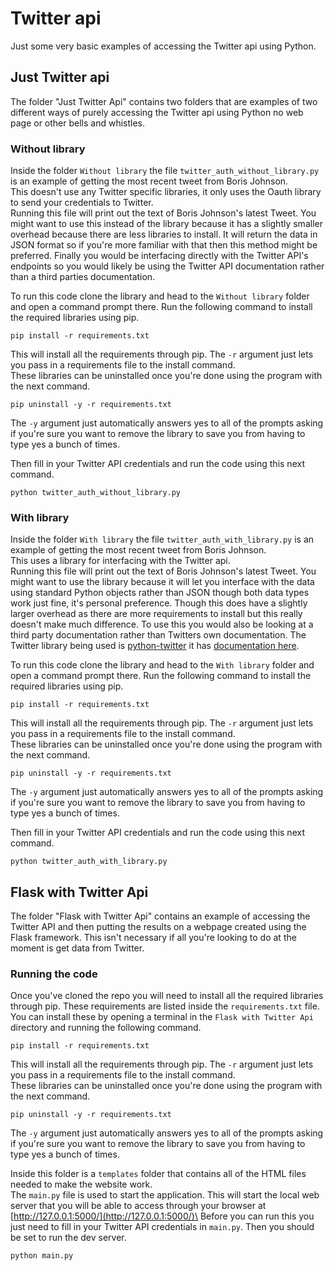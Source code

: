 # Twitter api
Just some very basic examples of accessing the Twitter api using Python.

## Just Twitter api
The folder "Just Twitter Api" contains two folders that are examples of two different ways of purely accessing the Twitter api using Python no web page or other bells and whistles.

### Without library
Inside the folder `Without library` the file `twitter_auth_without_library.py` is an example of getting the most recent tweet from Boris Johnson.\
This doesn't use any Twitter specific libraries, it only uses the Oauth library to send your credentials to Twitter.\
Running this file will print out the text of Boris Johnson's latest Tweet.
You might want to use this instead of the library because it has a slightly smaller overhead because there are less libraries to install. It will return the data in JSON format so if you're more familiar with that then this method might be preferred. Finally you would be interfacing directly with the Twitter API's endpoints so you would likely be using the Twitter API documentation rather than a third parties documentation.

To run this code clone the library and head to the `Without library` folder and open a command prompt there. Run the following command to install the required libraries using pip.
```
pip install -r requirements.txt
```
This will install all the requirements through pip. The `-r` argument just lets you pass in a requirements file to the install command.\
These libraries can be uninstalled once you're done using the program with the next command.
```
pip uninstall -y -r requirements.txt
```
The `-y` argument just automatically answers yes to all of the prompts asking if you're sure you want to remove the library to save you from having to type yes a bunch of times.

Then fill in your Twitter API credentials and run the code using this next command.
```
python twitter_auth_without_library.py
```

### With library
Inside the folder `With library` the file `twitter_auth_with_library.py` is an example of getting the most recent tweet from Boris Johnson.\
This uses a library for interfacing with the Twitter api.\
Running this file will print out the text of Boris Johnson's latest Tweet.
You might want to use the library because it will let you interface with the data using standard Python objects rather than JSON though both data types work just fine, it's personal preference. Though this does have a slightly larger overhead as there are more requirements to install but this really doesn't make much difference. To use this you would also be looking at a third party documentation rather than Twitters own documentation.
The Twitter library being used is [python-twitter](https://pypi.org/project/python-twitter/) it has [documentation here](https://python-twitter.readthedocs.io/en/latest/).

To run this code clone the library and head to the `With library` folder and open a command prompt there. Run the following command to install the required libraries using pip.
```
pip install -r requirements.txt
```
This will install all the requirements through pip. The `-r` argument just lets you pass in a requirements file to the install command.\
These libraries can be uninstalled once you're done using the program with the next command.
```
pip uninstall -y -r requirements.txt
```
The `-y` argument just automatically answers yes to all of the prompts asking if you're sure you want to remove the library to save you from having to type yes a bunch of times.

Then fill in your Twitter API credentials and run the code using this next command.
```
python twitter_auth_with_library.py
```

## Flask with Twitter Api
The folder "Flask with Twitter Api" contains an example of accessing the Twitter API and then putting the results on a webpage created using the Flask framework. This isn't necessary if all you're looking to do at the moment is get data from Twitter.

### Running the code
Once you've cloned the repo you will need to install all the required libraries through pip. These requirements are listed inside the `requirements.txt` file. You can install these by opening a terminal in the `Flask with Twitter Api` directory and running the following command.
```
pip install -r requirements.txt
```
This will install all the requirements through pip. The `-r` argument just lets you pass in a requirements file to the install command.\
These libraries can be uninstalled once you're done using the program with the next command.
```
pip uninstall -y -r requirements.txt
```
The `-y` argument just automatically answers yes to all of the prompts asking if you're sure you want to remove the library to save you from having to type yes a bunch of times.

Inside this folder is a `templates` folder that contains all of the HTML files needed to make the website work.\
The `main.py` file is used to start the application. This will start the local web server that you will be able to access through your browser at [http://127.0.0.1:5000/](http://127.0.0.1:5000/)\
Before you can run this you just need to fill in your Twitter API credentials in `main.py`. Then you should be set to run the dev server.
```
python main.py
```
